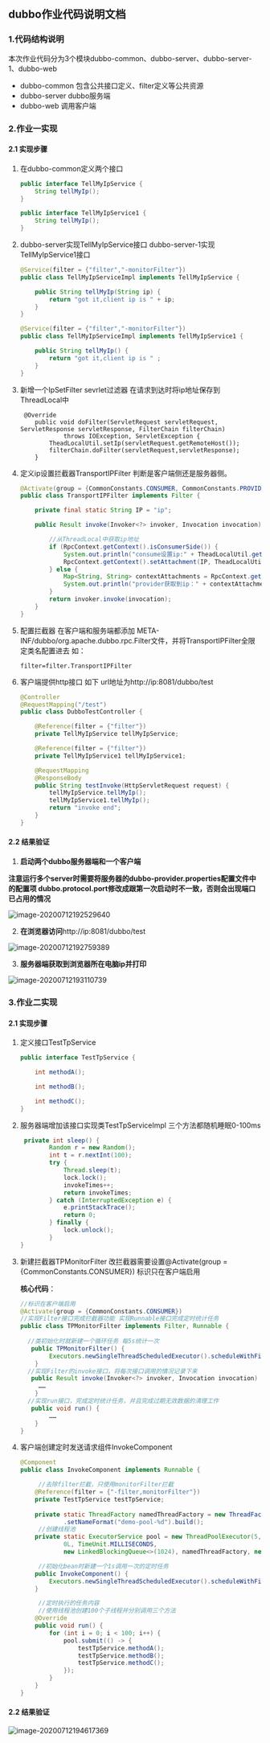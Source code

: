 

## dubbo作业代码说明文档



### 1.代码结构说明

​	本次作业代码分为3个模块dubbo-common、dubbo-server、dubbo-server-1、dubbo-web

- dubbo-common 包含公共接口定义、filter定义等公共资源
- dubbo-server dubbo服务端
- dubbo-web 调用客户端



### 2.作业一实现

#### 2.1 实现步骤

1. 在dubbo-common定义两个接口

   ```java
   public interface TellMyIpService {
       String tellMyIp();
   }
   
   public interface TellMyIpService1 {
       String tellMyIp();
   }
   ```

2. dubbo-server实现TellMyIpService接口 dubbo-server-1实现TellMyIpService1接口 

   ```java
   @Service(filter = {"filter","-monitorFilter"})
   public class TellMyIpServiceImpl implements TellMyIpService {
   
       public String tellMyIp(String ip) {
           return "got it,client ip is " + ip;
       }
   }
   
   @Service(filter = {"filter","-monitorFilter"})
   public class TellMyIpServiceImpl implements TellMyIpService1 {
   
       public String tellMyIp() {
           return "got it,client ip is " ;
       }
   }
   ```

3. 新增一个IpSetFilter sevrlet过滤器 在请求到达时将ip地址保存到ThreadLocal中

   ```
    @Override
       public void doFilter(ServletRequest servletRequest, ServletResponse servletResponse, FilterChain filterChain)
               throws IOException, ServletException {
           TheadLocalUtil.setIp(servletRequest.getRemoteHost());
           filterChain.doFilter(servletRequest,servletResponse);
       }
   ```
   
   
   
4. 定义ip设置拦截器TransportIPFilter 判断是客户端侧还是服务器侧。

   ```java
   @Activate(group = {CommonConstants.CONSUMER, CommonConstants.PROVIDER})
   public class TransportIPFilter implements Filter {
   
       private final static String IP = "ip";
   
       public Result invoke(Invoker<?> invoker, Invocation invocation) throws RpcException {
   
           //从ThreadLocal中获取ip地址
           if (RpcContext.getContext().isConsumerSide()) {
               System.out.println("consume设置ip:" + TheadLocalUtil.getInstance().getIp());
               RpcContext.getContext().setAttachment(IP, TheadLocalUtil.getInstance().getIp());
           } else {
               Map<String, String> contextAttachments = RpcContext.getContext().getAttachments();
               System.out.println("provider获取到ip：" + contextAttachments.get(IP));
           }
           return invoker.invoke(invocation);
       }
   }
   ```

5. 配置拦截器 在客户端和服务端都添加 META-INF/dubbo/org.apache.dubbo.rpc.Filter文件，并将TransportIPFilter全限定类名配置进去 如：

   ```properties
   filter=filter.TransportIPFilter
   ```

6. 客户端提供http接口 如下 url地址为http://ip:8081/dubbo/test

   ```java
   @Controller
   @RequestMapping("/test")
   public class DubboTestController {
   
       @Reference(filter = {"filter"})
       private TellMyIpService tellMyIpService;
   
       @Reference(filter = {"filter"})
       private TellMyIpService1 tellMyIpService1;
   
       @RequestMapping
       @ResponseBody
       public String testInvoke(HttpServletRequest request) {
           tellMyIpService.tellMyIp();
           tellMyIpService1.tellMyIp();
           return "invoke end";
       }
   }
   ```

#### **2.2 结果验证**

1. **启动两个dubbo服务器端和一个客户端**

**注意运行多个server时需要将服务器的dubbo-provider.properties配置文件中的配置项 dubbo.protocol.port修改成跟第一次启动时不一致，否则会出现端口已占用的情况**

![image-20200712192529640](./assert/image-20200712192529640.png)

2. **在浏览器访问**http://ip:8081/dubbo/test

![image-20200712192759389](./assert/image-20200712192759389.png)

3. **服务器端获取到浏览器所在电脑ip并打印**

![image-20200712193110739](./assert/image-20200712193110739.png)



### 3.作业二实现

#### 2.1 实现步骤

1. 定义接口TestTpService

   ```java
   public interface TestTpService {
   
       int methodA();
   
       int methodB();
   
       int methodC();
   }
   ```

2. 服务器端增加该接口实现类TestTpServiceImpl 三个方法都随机睡眠0-100ms

   ```java
    private int sleep() {
           Random r = new Random();
           int t = r.nextInt(100);
           try {
               Thread.sleep(t);
               lock.lock();
               invokeTimes++;
               return invokeTimes;
           } catch (InterruptedException e) {
               e.printStackTrace();
               return 0;
           } finally {
               lock.unlock();
           }
   }
   ```

   

3. 新建拦截器TPMonitorFilter 改拦截器需要设置@Activate(group = {CommonConstants.CONSUMER}) 标识只在客户端启用

   **核心代码**：

   ```java
   //标识在客户端启用
   @Activate(group = {CommonConstants.CONSUMER})
   //实现Filter接口完成拦截器功能 实现Runnable接口完成定时统计任务
   public class TPMonitorFilter implements Filter, Runnable {
     
     //类初始化时就新建一个循环任务 每5s统计一次
      public TPMonitorFilter() {
           Executors.newSingleThreadScheduledExecutor().scheduleWithFixedDelay(this, 1, 5, TimeUnit.SECONDS);
       }
     //实现Filter的invoke接口，将每次接口调用的情况记录下来
      public Result invoke(Invoker<?> invoker, Invocation invocation) throws RpcException {
       	……
       }
     //实现run接口，完成定时统计任务，并且完成过期无效数据的清理工作
      public void run() {
           ……
       }
   }
   ```

   

4. 客户端创建定时发送请求组件InvokeComponent

   ```java
   @Component
   public class InvokeComponent implements Runnable {
   
     	//去除filter拦截，只使用monitorFilter拦截
       @Reference(filter = {"-filter,monitorFilter"})
       private TestTpService testTpService;
   		
       private static ThreadFactory namedThreadFactory = new ThreadFactoryBuilder()
               .setNameFormat("demo-pool-%d").build();
   		//创建线程池
       private static ExecutorService pool = new ThreadPoolExecutor(5, 200,
               0L, TimeUnit.MILLISECONDS,
               new LinkedBlockingQueue<>(1024), namedThreadFactory, new ThreadPoolExecutor.AbortPolicy());
   
     	//初始化bean时新建一个1s调用一次的定时任务
       public InvokeComponent() {
           Executors.newSingleThreadScheduledExecutor().scheduleWithFixedDelay(this, 1, 1, TimeUnit.SECONDS);
       }
   
     	//定时执行的任务内容
     	//使用线程池创建100个子线程并分别调用三个方法
       @Override
       public void run() {
           for (int i = 0; i < 100; i++) {
               pool.submit(() -> {
                   testTpService.methodA();
                   testTpService.methodB();
                   testTpService.methodC();
               });
           }
       }
   }
   ```

#### 2.2 结果验证

![image-20200712194617369](./assert/image-20200712194617369.png)


